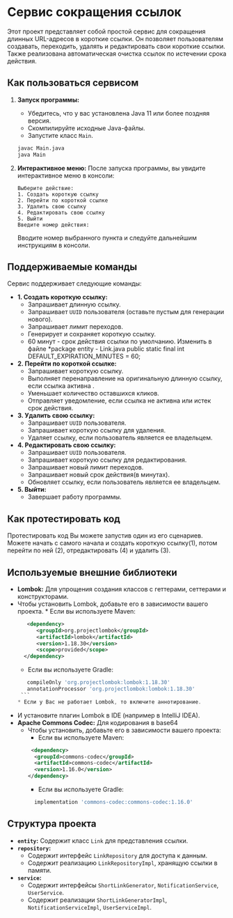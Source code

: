 # Сервис сокращения ссылок

Этот проект представляет собой простой сервис для сокращения длинных URL-адресов в короткие ссылки. Он позволяет пользователям создавать, переходить, удалять и редактировать свои короткие ссылки. 
Также реализована автоматическая очистка ссылок по истечении срока действия.

## Как пользоваться сервисом

1.  **Запуск программы:**
    *   Убедитесь, что у вас установлена Java 11 или более поздняя версия.
    *   Скомпилируйте исходные Java-файлы.
    *   Запустите класс `Main`.

    ```bash
    javac Main.java
    java Main
    ```

2.  **Интерактивное меню:**
    После запуска программы, вы увидите интерактивное меню в консоли:

    ```
    Выберите действие:
    1. Создать короткую ссылку
    2. Перейти по короткой ссылке
    3. Удалить свою ссылку
    4. Редактировать свою ссылку
    5. Выйти
    Введите номер действия:
    ```

    Вводите номер выбранного пункта и следуйте дальнейшим инструкциям в консоли.

## Поддерживаемые команды

Сервис поддерживает следующие команды:

*   **1. Создать короткую ссылку:**
    *   Запрашивает длинную ссылку.
    *   Запрашивает `UUID` пользователя (оставьте пустым для генерации нового).
    *   Запрашивает лимит переходов.
    *   Генерирует и сохраняет короткую ссылку.
    *   60 минут - срок действия ссылки по умолчанию. Изменить в файле *package entity - Link.java  public static final int DEFAULT_EXPIRATION_MINUTES = 60;
*   **2. Перейти по короткой ссылке:**
    *   Запрашивает короткую ссылку.
    *   Выполняет перенаправление на оригинальную длинную ссылку, если ссылка активна .
    *   Уменьшает количество оставшихся кликов.
    *   Отправляет уведомление, если ссылка не активна или истек срок действия.
*  **3. Удалить свою ссылку:**
    *   Запрашивает `UUID` пользователя.
    *  Запрашивает короткую ссылку для удаления.
      *   Удаляет ссылку, если пользователь является ее владельцем.
*   **4. Редактировать свою ссылку:**
    *   Запрашивает `UUID` пользователя.
     *   Запрашивает короткую ссылку для редактирования.
    *    Запрашивает новый лимит переходов.
    *    Запрашивает новый срок действия(в минутах).
    *   Обновляет ссылку, если пользователь является ее владельцем.
*   **5. Выйти:**
    *   Завершает работу программы.

## Как протестировать код
Протестировать код Вы можете запустив один из его сценариев. Можете начать с самого начала и создать короткую ссылку(1), потом перейти по ней (2), отредактировать (4) и удалить (3).

## Используемые внешние библиотеки

*   **Lombok:** Для упрощения создания классов с геттерами, сеттерами и конструкторами.
   *   Чтобы установить Lombok, добавьте его в зависимости вашего проекта.
      *   Если вы используете Maven:
         ```xml
            <dependency>
               <groupId>org.projectlombok</groupId>
               <artifactId>lombok</artifactId>
               <version>1.18.30</version>
               <scope>provided</scope>
           </dependency>
        ```
        *   Если вы используете Gradle:
          ```gradle
             compileOnly 'org.projectlombok:lombok:1.18.30'
             annotationProcessor 'org.projectlombok:lombok:1.18.30'
           ```
       * Если у Вас не работает Lombok, то включите аннотирование.
   *  И установите плагин Lombok в IDE (например в IntelliJ IDEA).
* **Apache Commons Codec:** Для кодирования в base64
  *  Чтобы установить, добавьте его в зависимости вашего проекта:
     *  Если вы используете Maven:
      ```xml
       <dependency>
        <groupId>commons-codec</groupId>
        <artifactId>commons-codec</artifactId>
        <version>1.16.0</version>
      </dependency>
       ```
     *   Если вы используете Gradle:
       ```gradle
         implementation 'commons-codec:commons-codec:1.16.0'
      ```

## Структура проекта

*   **`entity`:** Содержит класс `Link` для представления ссылки.
*   **`repository`:**
    *   Содержит интерфейс `LinkRepository` для доступа к данным.
    *   Содержит реализацию `LinkRepositoryImpl`, хранящую ссылки в памяти.
*   **`service`:**
    *   Содержит интерфейсы `ShortLinkGenerator`, `NotificationService`, `UserService`.
    *   Содержит реализации `ShortLinkGeneratorImpl`, `NotificationServiceImpl`, `UserServiceImpl`.
